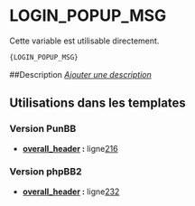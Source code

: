 # LOGIN_POPUP_MSG


Cette variable est utilisable directement.

```html
{LOGIN_POPUP_MSG}
```

##Description
[*Ajouter une description*](https://fa-tvars.appspot.com/var/LOGIN_POPUP_MSG)

## Utilisations dans les templates

### Version PunBB
* __[overall_header](../tpl/var/punbb/overall_header.md#readme) :__ ligne[216](../tpl/src/punbb/overall_header.tpl#L216)

### Version phpBB2
* __[overall_header](../tpl/var/subsilver/overall_header.md#readme) :__ ligne[232](../tpl/src/subsilver/overall_header.tpl#L232)